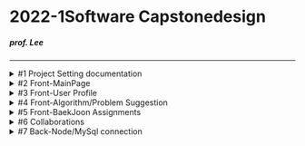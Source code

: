 # 2022-1Software Capstonedesign
##### prof. Lee
* * *

<details><summary>#1 Project Setting documentation</summary>
  
  # 회의록  
  |회의 No.|회의내용|날짜|
  |--|--|--|
  |0|팀 결성 및 역할 배분|2022-03-08|
  |1|프로젝트 기획 및 구상|2022-03-09|
  |2|각 파트별 예제 연습|2022-03-11|
  |3|기획안 토대 컴포넌트 기획/진행상황 공유|2022-03-15|
  |4|화면 구상 기획, 레이아웃 작성|2022-03-18|
  |5|작업 내용 공유/단체 스터디, 의견 교환|2022-03-21|
  |6|지도교수 피드백, 개발 방향성 수정|2022-03-22|
  |||2022-03-00|
  - [JS 개발 환경 설정_기본](https://webnautes.tistory.com/1473)
  
  </details>

<details><summary>#2 Front-MainPage</summary><div markdown="1">
  
  |문제점|해결방식|날짜|
  |--|--|--|
  |react의 페이지간 이동 기능을 알지 못헸음|Route로 경로를 정하고 Link로 경로로 이동시키면 된다는 것을 깨달음 |2022-03-21|
  |login, main, signup의 css가 모든 컴포넌트에 중첩 적용되어 문제|전역 css인 common2.css는 .scss로 변경 후 app.js에 적용하고 각 컴포넌트에 적용할 각 css들은 scss로 변경 후 최상위 태그에 적용|2022-03-21|
  
  </details>

<details><summary>#3 Front-User Profile</summary>
  
  </details>

<details><summary>#4 Front-Algorithm/Problem Suggestion</summary>
  
  </details>

<details><summary>#5 Front-BaekJoon Assignments</summary>
  
  </details>

<details><summary>#6 Collaborations</summary>
  
  </details>
  
<details><summary>#7 Back-Node/MySql connection</summary><div markdown="1">
  
  |문제점|해결방식|날짜|
  |--|--|--|
  |1번 문제 mysql 연동 문제|검색을 해보니 connection.end()를 사용하면 안되었는데 connection.end()를 사용하여서현재 json으로 값이 도출이 되지 않았습니다 그래서 .end()를 주석처리 하고 진행하였다.|2022-03-21|
  |2번 문제 pullrequest|새로운 브랜치를 만든 후(github상에 있지 않는) github remote를 하고, 필요파일을 만든다 그 후에 git pull origin main을 한다 그 이후에 vscode를 이용해서 github pullrequest라는 플러그인을 이용하여 해결|2022-03-21|
  |||2022-03-21|
  
  </details>
